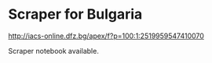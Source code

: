 Scraper for Bulgaria
=========================

<http://iacs-online.dfz.bg/apex/f?p=100:1:2519959547410070>

Scraper notebook available.
